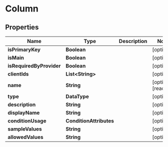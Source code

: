

# Column


## Properties

| Name | Type | Description | Notes |
|------------ | ------------- | ------------- | -------------|
|**isPrimaryKey** | **Boolean** |  |  [optional] |
|**isMain** | **Boolean** |  |  [optional] |
|**isRequiredByProvider** | **Boolean** |  |  [optional] |
|**clientIds** | **List&lt;String&gt;** |  |  [optional] |
|**name** | **String** |  |  [optional] [readonly] |
|**type** | **DataType** |  |  [optional] |
|**description** | **String** |  |  [optional] |
|**displayName** | **String** |  |  [optional] |
|**conditionUsage** | **ConditionAttributes** |  |  [optional] |
|**sampleValues** | **String** |  |  [optional] |
|**allowedValues** | **String** |  |  [optional] |



